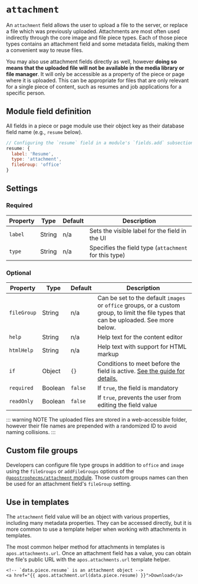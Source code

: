 # `attachment`

An `attachment` field allows the user to upload a file to the server, or replace a file which was previously uploaded. Attachments are most often used indirectly through the core image <!-- TODO: link --> and file <!-- TODO: link --> piece types. Each of those piece types contains an attachment field and some metadata fields, making them a convenient way to reuse files.

You may also use attachment fields directly as well, however **doing so means that the uploaded file will not be available in the media library or file manager**. It will only be accessible as a property of the piece or page where it is uploaded. This can be appropriate for files that are only relevant for a single piece of content, such as resumes and job applications for a specific person.

## Module field definition

All fields in a piece or page module use their object key as their database field name (e.g., `resume` below).

```javascript
// Configuring the `resume` field in a module's `fields.add` subsection:
resume: {
  label: 'Resume',
  type: 'attachment',
  fileGroup: 'office'
}
```

## Settings

### Required

|  Property | Type   | Default | Description |
|-----------|-----------|-----------|------------|
|`label` | String | n/a | Sets the visible label for the field in the UI |
|`type` | String | n/a | Specifies the field type (`attachment` for this type) |

### Optional

|  Property | Type   | Default | Description |
|-----------|-----------|-----------|-----------|
|`fileGroup` | String | n/a | Can be set to the default `images` or `office` groups, or a custom group, to limit the file types that can be uploaded. See more below. |
|`help` | String | n/a | Help text for the content editor |
|`htmlHelp` | String | n/a | Help text with support for HTML markup |
|`if` | Object | `{}` | Conditions to meet before the field is active. [See the guide for details.](/guide/conditional-fields) | universal |
|`required` | Boolean | `false` | If `true`, the field is mandatory |
|`readOnly` | Boolean | `false` | If `true`, prevents the user from editing the field value |

<!-- TODO: The following settings are likely to return, but are not yet implemented. -->
<!-- |`aspectRatio` | Array | n/a | Only applies to image files. If set to an array like `[ 2, 1 ]`, the image must have that aspect ratio and will be autocropped if the user does not manually crop. Only suitable if fileGroup is images. | -->
<!-- |`contextual` | Boolean | `false` | If `true`, it will prevent the field from appearing in the editor modal | -->
<!-- |`crop` | Boolean | `false` | Only applies to image files. If `true`, the user may crop the attachment. Only suitable if fileGroup is images. | -->
<!-- |`minSize` | Array | n/a | Only applies to image files. if set to an array like `[ 640, 480 ]`, the image must have at least the specified minimum width and height. Only suitable if fileGroup is images. | -->

::: warning NOTE
The uploaded files are stored in a web-accessible folder, however their file names are prepended with a randomized ID to avoid naming collisions.
:::

## Custom file groups

Developers can configure file type groups in addition to `office` and `image` using the `fileGroups` or `addFileGroups` options of the [`@apostrophecms/attachment` module](./../modules/attachment.md). Those custom groups names can then be used for an attachment field's `fileGroup` setting.

<!-- TODO: Link to the attachment module page for this instead once available. -->

## Use in templates

The `attachment` field value will be an object with various properties, including many metadata properties. They can be accessed directly, but it is more common to use a template helper when working with attachments in templates.

The most common helper method for attachments in templates is `apos.attachments.url`. Once an attachment field has a value, you can obtain the file's public URL with the `apos.attachments.url` template helper.

<!-- TODO: Link to the attachment module for other helpers. -->

```django
<!-- `data.piece.resume` is an attachment object -->
<a href="{{ apos.attachment.url(data.piece.resume) }}">Download</a>
```